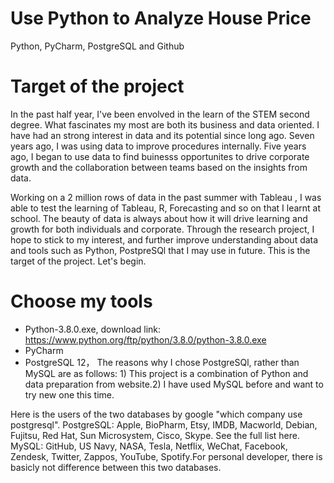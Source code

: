 # Use Python to Analyze House Price
Python, PyCharm, PostgreSQL and Github

# Target of the project

In the past half year, I've been envolved in the learn of the STEM second degree. What fascinates my most are both its business and data oriented. I have had an strong interest in data and its potential since long ago. Seven years ago, I was using data to improve procedures internally. Five years ago, I began to use data to find buinesss opportunites to drive corporate growth and the collaboration between teams based on the insights from data.

Working on a 2 million rows of data in the past summer with Tableau , I was able to test the learning of Tableau, R, Forecasting and so on that I learnt at school. The beauty of data is always about how it will drive learning and growth for both individuals and corporate. Through the research project, I hope to stick to my interest, and further improve understanding about data and tools such as Python, PostpreSQl that I may use in future. This is the target of the project. Let's begin. 

# Choose my tools
-	Python-3.8.0.exe, download link: https://www.python.org/ftp/python/3.8.0/python-3.8.0.exe
-	PyCharm
-	PostgreSQL 12，
  The reasons why I chose PostgreSQl, rather than MySQL are as follows: 1) This project is a combination of Python and data preparation     from website.2) I have used MySQL before and want to try new one this time.
  
  Here is the users of the two databases by google "which company use postgresql". PostgreSQL: Apple, BioPharm, Etsy, IMDB, Macworld,       Debian, Fujitsu, Red Hat, Sun Microsystem, Cisco, Skype. See the full list here. MySQL: GitHub, US Navy, NASA, Tesla, Netflix, WeChat,     Facebook, Zendesk, Twitter, Zappos, YouTube, Spotify.For personal developer, there is basicly not difference between this two databases.

# 

